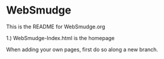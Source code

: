 # WebSmudge

This is the README for WebSmudge.org

1.) WebSmudge-Index.html is the homepage

When adding your own pages, first do so along a new branch.
